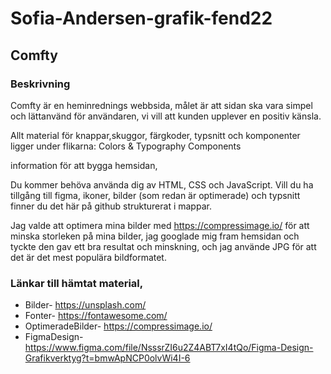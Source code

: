 # Sofia-Andersen-grafik-fend22

## Comfty

### Beskrivning
Comfty är en heminrednings webbsida, målet är att sidan ska vara simpel och lättanvänd för användaren, vi vill att kunden upplever en positiv känsla. 

Allt material för knappar,skuggor,  färgkoder, typsnitt och komponenter ligger under flikarna: 
Colors & Typography 
Components

information för att bygga hemsidan, 

Du kommer behöva använda dig av HTML, CSS och JavaScript. 
Vill du ha tillgång till figma, ikoner, bilder (som redan är optimerade) och typsnitt finner du det här på github strukturerat i mappar. 

Jag valde att optimera mina bilder med https://compressimage.io/ för att minska storleken på mina bilder, jag googlade mig fram hemsidan och tyckte den gav ett bra resultat och minskning, och jag använde JPG för att det är det mest populära bildformatet. 


### Länkar till hämtat material, 

* Bilder- https://unsplash.com/
* Fonter- https://fontawesome.com/
* OptimeradeBilder- https://compressimage.io/
* FigmaDesign- https://www.figma.com/file/NsssrZI6u2Z4ABT7xI4tQo/Figma-Design-Grafikverktyg?t=bmwApNCP0olvWi4I-6
